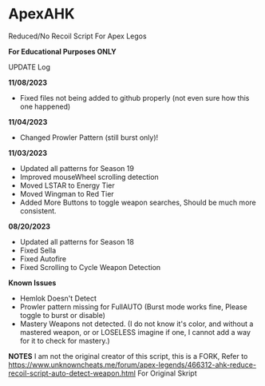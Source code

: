 # ApexAHK
Reduced/No Recoil Script For Apex Legos

**For Educational Purposes ONLY**

UPDATE Log

**11/08/2023**
- Fixed files not being added to github properly (not even sure how this one happened)

**11/04/2023**
- Changed Prowler Pattern (still burst only)!

**11/03/2023**
- Updated all patterns for Season 19
- Improved mouseWheel scrolling detection
- Moved LSTAR to Energy Tier
- Moved Wingman to Red Tier
- Added More Buttons to toggle weapon searches, Should be much more consistent.

**08/20/2023**
- Updated all patterns for Season 18
- Fixed Sella
- Fixed Autofire
- Fixed Scrolling to Cycle Weapon Detection   


**Known Issues**
- Hemlok Doesn't Detect
- Prowler pattern missing for FullAUTO (Burst mode works fine, Please toggle to burst or disable)
- Mastery Weapons not detected. (I do not know it's color, and without a mastered weapon, or or LOSELESS imagine if one, I cannot add a way for it to check for mastery.)

**NOTES**
I am not the original creator of this script, this is a FORK, 
Refer to https://www.unknowncheats.me/forum/apex-legends/466312-ahk-reduce-recoil-script-auto-detect-weapon.html 
For Original Skript
